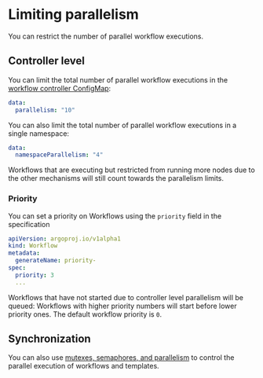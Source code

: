 # Limiting parallelism

You can restrict the number of parallel workflow executions.

## Controller level

You can limit the total number of parallel workflow executions in the [workflow controller ConfigMap](workflow-controller-configmap.yaml):

```yaml
data:
  parallelism: "10"
```

You can also limit the total number of parallel workflow executions in a single namespace:

```yaml
data:
  namespaceParallelism: "4"
```

Workflows that are executing but restricted from running more nodes due to the other mechanisms will still count towards the parallelism limits.

### Priority

You can set a priority on Workflows using the `priority` field in the specification

```yaml
apiVersion: argoproj.io/v1alpha1
kind: Workflow
metadata:
  generateName: priority-
spec:
  priority: 3
  ...
````

Workflows that have not started due to controller level parallelism will be queued: Workflows with higher priority numbers will start before lower priority ones.
The default workflow priority is `0`.

## Synchronization

You can also use [mutexes, semaphores, and parallelism](synchronization.md) to control the parallel execution of workflows and templates.
